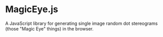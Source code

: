 MagicEye.js
===========

A JavaScript library for generating single image random dot stereograms (those &quot;Magic Eye&quot; things) in the browser. 